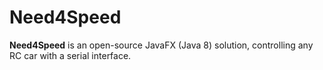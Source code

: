 # Need4Speed
**Need4Speed** is an open-source JavaFX (Java 8) solution, controlling any RC car with a serial interface.
